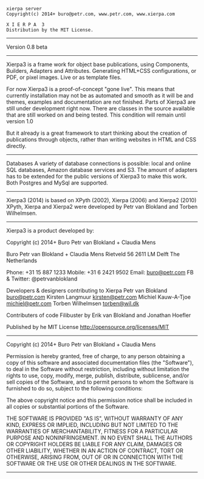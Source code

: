 
    xierpa server
    Copyright(c) 2014+ buro@petr.com, www.petr.com, www.xierpa.com
   
    X I E R P A  3
    Distribution by the MIT License.

 -----------------------------------------------------------------------------

Version 0.8 beta

 -----------------------------------------------------------------------------
Xierpa3 is a frame work for object base publications, using Components, Builders, 
Adapters and Attributes. Generating HTML+CSS configurations, or PDF, or pixel 
images. Live or as template files.

For now Xierpa3 is a proof-of-concept "gone live". 
This means that currently installation may not be as automated and smooth as it 
will be and themes, examples and documentation are not finished. 
Parts of Xierpa3 are still under development right now. There are classes in the
source available that are still worked on and being tested.
This condition will remain until version 1.0

But it already is a great framework to start thinking about the creation of 
publications through objects, rather than writing websites in HTML and CSS directly. 

 -----------------------------------------------------------------------------
Databases
A variety of database connections is possible: local and online SQL databases,
Amazon database services and S3. The amount of adapters has to be extended for
the public versions of Xierpa3 to make this work. Both Postgres and MySql are 
supported.

 -----------------------------------------------------------------------------
Xierpa3 (2014) is based on XPyth (2002), Xierpa (2006) and Xierpa2 (2010)
XPyth, Xierpa and Xierpa2 were developed by Petr van Blokland and Torben Wilhelmsen.

 -----------------------------------------------------------------------------
Xierpa3 is a product developed by:

Copyright (c) 2014+ Buro Petr van Blokland + Claudia Mens

Buro Petr van Blokland + Claudia Mens
Rietveld 56
2611 LM Delft
The Netherlands

Phone: +31 15 887 1233
Mobile: +31 6 2421 9502
Email: buro@petr.com
FB & Twitter: @petrvanblokland

Developers & designers contributing to Xierpa
Petr van Blokland buro@petr.com
Kirsten Langmuur kirsten@petr.com
Michiel Kauw-A-Tjoe michiel@petr.com
Torben Wilhelmsen torben@wil.dk

Contributers of code
Filibuster by Erik van Blokland and Jonathan Hoefler

Published by he MIT License
http://opensource.org/licenses/MIT

 -----------------------------------------------------------------------------
Copyright (c) 2014+ Buro Petr van Blokland + Claudia Mens

Permission is hereby granted, free of charge, to any person obtaining a copy
of this software and associated documentation files (the "Software"), to deal
in the Software without restriction, including without limitation the rights
to use, copy, modify, merge, publish, distribute, sublicense, and/or sell
copies of the Software, and to permit persons to whom the Software is
furnished to do so, subject to the following conditions:

The above copyright notice and this permission notice shall be included in
all copies or substantial portions of the Software.

THE SOFTWARE IS PROVIDED "AS IS", WITHOUT WARRANTY OF ANY KIND, EXPRESS OR
IMPLIED, INCLUDING BUT NOT LIMITED TO THE WARRANTIES OF MERCHANTABILITY,
FITNESS FOR A PARTICULAR PURPOSE AND NONINFRINGEMENT. IN NO EVENT SHALL THE
AUTHORS OR COPYRIGHT HOLDERS BE LIABLE FOR ANY CLAIM, DAMAGES OR OTHER
LIABILITY, WHETHER IN AN ACTION OF CONTRACT, TORT OR OTHERWISE, ARISING FROM,
OUT OF OR IN CONNECTION WITH THE SOFTWARE OR THE USE OR OTHER DEALINGS IN
THE SOFTWARE.

 -----------------------------------------------------------------------------
